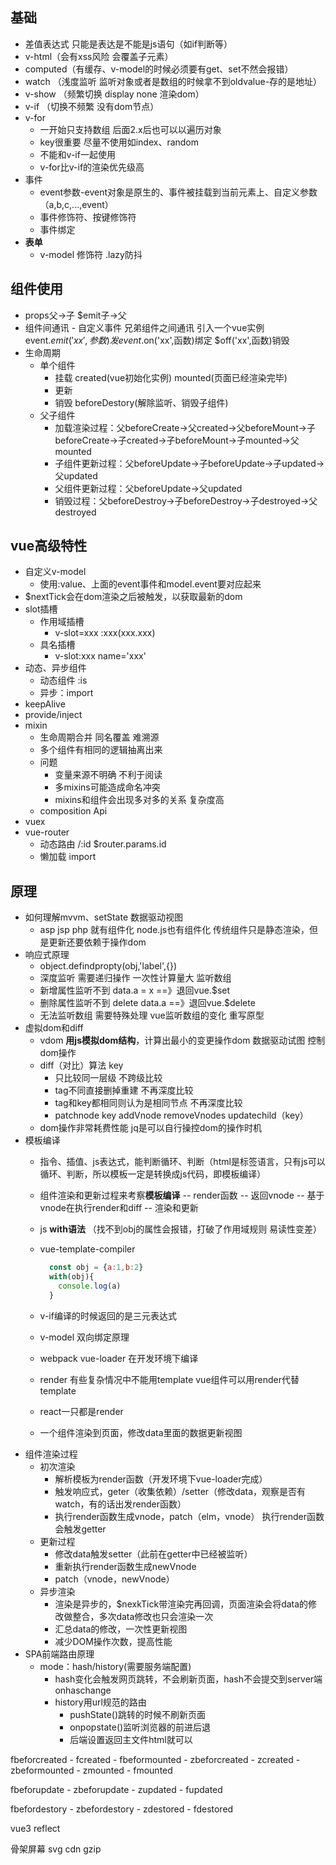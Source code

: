 <!--
 * @Author: wuz
 * @Date: 2021-08-06 00:45:48
 * @LastEditTime: 2021-09-26 15:45:46
 * @FilePath: /learning/vue面试.md
-->
## 基础

- 差值表达式 只能是表达是不能是js语句（如if判断等）
- v-html（会有xss风险 会覆盖子元素）
- computed（有缓存、v-model的时候必须要有get、set不然会报错）
- watch （浅度监听 监听对象或者是数组的时候拿不到oldvalue-存的是地址）
- v-show （频繁切换 display none 渲染dom）
- v-if （切换不频繁 没有dom节点）
- v-for
  - 一开始只支持数组 后面2.x后也可以以遍历对象
  - key很重要 尽量不使用如index、random
  - 不能和v-if一起使用
  - v-for比v-if的渲染优先级高
- 事件
  - event参数-event对象是原生的、事件被挂载到当前元素上、自定义参数 （a,b,c,...,event）
  - 事件修饰符、按键修饰符
  - 事件绑定
- **表单**
  - v-model 修饰符 .lazy防抖

## 组件使用

- props父->子 $emit子->父
- 组件间通讯 - 自定义事件 兄弟组件之间通讯 引入一个vue实例 event.$emit('xx',参数)发 event.$on('xx',函数)绑定 $off('xx',函数)销毁
- 生命周期
  - 单个组件
    - 挂载 created(vue初始化实例) mounted(页面已经渲染完毕)
    - 更新
    - 销毁 beforeDestory(解除监听、销毁子组件)
  - 父子组件
    - 加载渲染过程：父beforeCreate->父created->父beforeMount->子beforeCreate->子created->子beforeMount->子mounted->父mounted
    - 子组件更新过程：父beforeUpdate->子beforeUpdate->子updated->父updated
    - 父组件更新过程：父beforeUpdate->父updated
    - 销毁过程：父beforeDestroy->子beforeDestroy->子destroyed->父destroyed

## vue高级特性

- 自定义v-model
  - 使用:value、上面的event事件和model.event要对应起来
- $nextTick会在dom渲染之后被触发，以获取最新的dom
- slot插槽
  - 作用域插槽
    - v-slot=xxx :xxx(xxx.xxx)
  - 具名插槽
    - v-slot:xxx  name='xxx'
- 动态、异步组件
  - 动态组件 :is
  - 异步：import
- keepAlive
- provide/inject
- mixin
  - 生命周期合并 同名覆盖 难溯源
  - 多个组件有相同的逻辑抽离出来
  - 问题
    - 变量来源不明确 不利于阅读
    - 多mixins可能造成命名冲突
    - mixins和组件会出现多对多的关系 复杂度高
  - composition Api
- vuex
- vue-router
  - 动态路由 /:id $router.params.id
  - 懒加载 import

## 原理

- 如何理解mvvm、setState 数据驱动视图
  - asp jsp php 就有组件化 node.js也有组件化 传统组件只是静态渲染，但是更新还要依赖于操作dom
- 响应式原理
  - object.defindpropty(obj,'label',{})
  - 深度监听 需要递归操作 一次性计算量大 监听数组
  - 新增属性监听不到 data.a = x  ==》退回vue.$set
  - 删除属性监听不到 delete data.a  ==》退回vue.$delete
  - 无法监听数组 需要特殊处理 vue监听数组的变化 重写原型
- 虚拟dom和diff
  - vdom **用js模拟dom结构**，计算出最小的变更操作dom 数据驱动试图 控制dom操作
  - diff（对比）算法 key
    - 只比较同一层级 不跨级比较
    - tag不同直接删掉重建 不再深度比较
    - tag和key都相同则认为是相同节点 不再深度比较
    - patchnode key addVnode removeVnodes updatechild（key）
  - dom操作非常耗费性能 jq是可以自行操控dom的操作时机
- 模板编译
  - 指令、插值、js表达式，能判断循环、判断（html是标签语言，只有js可以循环、判断，所以模板一定是转换成js代码，即模板编译）
  - 组件渲染和更新过程来考察**模板编译** -- render函数 -- 返回vnode -- 基于vnode在执行render和diff -- 渲染和更新
  - js **with语法** （找不到obj的属性会报错，打破了作用域规则 易读性变差）
  - vue-template-compiler

    ```javascript
      const obj = {a:1,b:2}
      with(obj){
        console.log(a)
      }
    ```

  - v-if编译的时候返回的是三元表达式
  - v-model 双向绑定原理
  - webpack vue-loader 在开发环境下编译
  - render 有些复杂情况中不能用template vue组件可以用render代替template
  - react一只都是render
  - 一个组件渲染到页面，修改data里面的数据更新视图
- 组件渲染过程
  - 初次渲染
    - 解析模板为render函数（开发环境下vue-loader完成）
    - 触发响应式，geter（收集依赖）/setter（修改data，观察是否有watch，有的话出发render函数）
    - 执行render函数生成vnode，patch（elm，vnode） 执行render函数会触发getter
  - 更新过程
    - 修改data触发setter（此前在getter中已经被监听）
    - 重新执行render函数生成newVnode
    - patch（vnode，newVnode）
  - 异步渲染
    - 渲染是异步的，$nexkTick带渲染完再回调，页面渲染会将data的修改做整合，多次data修改也只会渲染一次
    - 汇总data的修改，一次性更新视图
    - 减少DOM操作次数，提高性能
- SPA前端路由原理
  - mode：hash/history(需要服务端配置)
    - hash变化会触发网页跳转，不会刷新页面，hash不会提交到server端 onhaschange
    - history用url规范的路由
      - pushState()跳转的时候不刷新页面
      - onpopstate()监听浏览器的前进后退
      - 后端设置返回主文件html就可以

fbeforcreated  - fcreated - fbeformounted - zbeforcreated  - zcreated  - zbeformounted - zmounted - fmounted

fbeforupdate - zbeforupdate - zupdated - fupdated

fbefordestory - zbefordestory - zdestored - fdestored

vue3 reflect

骨架屏幕
svg
cdn
gzip
